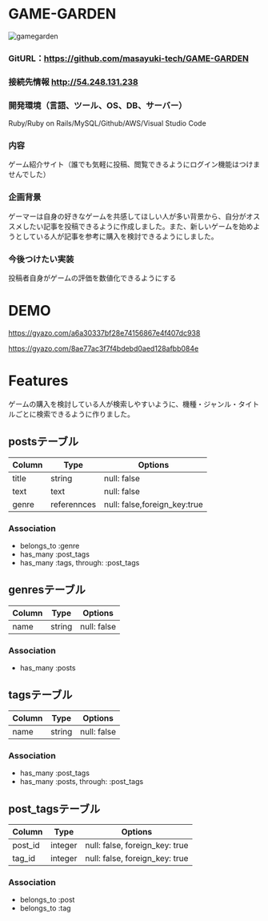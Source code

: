 # GAME-GARDEN

![gamegarden](https://github.com/masayuki-tech/GAME-GARDEN/blob/master/gamegarden_image.png)

### GitURL：https://github.com/masayuki-tech/GAME-GARDEN


### 接続先情報 http://54.248.131.238


### 開発環境（言語、ツール、OS、DB、サーバー）
Ruby/Ruby on Rails/MySQL/Github/AWS/Visual Studio Code

 
### 内容  
ゲーム紹介サイト（誰でも気軽に投稿、閲覧できるようにログイン機能はつけませんでした）


### 企画背景
ゲーマーは自身の好きなゲームを共感してほしい人が多い背景から、自分がオススメしたい記事を投稿できるように作成しました。また、新しいゲームを始めようとしている人が記事を参考に購入を検討できるようにしました。


### 今後つけたい実装
投稿者自身がゲームの評価を数値化できるようにする


# DEMO
 
https://gyazo.com/a6a30337bf28e74156867e4f407dc938

https://gyazo.com/8ae77ac3f7f4bdebd0aed128afbb084e
 

# Features
 
ゲームの購入を検討している人が検索しやすいように、機種・ジャンル・タイトルごとに検索できるように作りました。


## postsテーブル
|Column|Type|Options|
|------|----|-------|
|title|string|null: false|
|text|text|null: false|
|genre|referennces|null: false,foreign_key:true|
### Association
- belongs_to :genre
- has_many :post_tags
- has_many :tags, through: :post_tags

## genresテーブル
|Column|Type|Options|
|------|----|-------|
|name|string|null: false|
### Association
- has_many :posts

## tagsテーブル
|Column|Type|Options|
|------|----|-------|
|name|string|null: false|
### Association
- has_many :post_tags
- has_many :posts, through: :post_tags

## post_tagsテーブル
|Column|Type|Options|
|------|----|-------|
|post_id|integer|null: false, foreign_key: true|
|tag_id|integer|null: false, foreign_key: true|
### Association
- belongs_to :post
- belongs_to :tag
